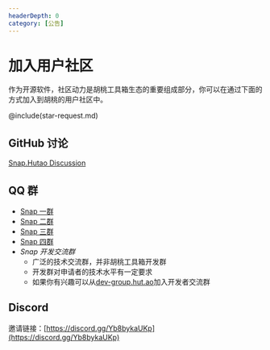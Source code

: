 ```yaml
---
headerDepth: 0
category: [公告]
---
```


# 加入用户社区

作为开源软件，社区动力是胡桃工具箱生态的重要组成部分，你可以在通过下面的方式加入到胡桃的用户社区中。

@include(star-request.md)
## GitHub 讨论
[Snap.Hutao Discussion](https://github.com/DGP-Studio/Snap.Hutao/discussions)

## QQ 群
- [Snap 一群](https://go.hut.ao/qun1)
- [Snap 二群](https://go.hut.ao/qun2)
- [Snap 三群](https://go.hut.ao/qun3)
- [Snap 四群](https://go.hut.ao/qun4)
- *Snap 开发交流群*
  - 广泛的技术交流群，并非胡桃工具箱开发群
  - 开发群对申请者的技术水平有一定要求
  - 如果你有兴趣可以从[dev-group.hut.ao](https://dev-group.hut.ao)加入开发者交流群

## Discord
邀请链接：[https://discord.gg/Yb8bykaUKp](https://discord.gg/Yb8bykaUKp)